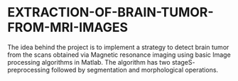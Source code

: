 # EXTRACTION-OF-BRAIN-TUMOR-FROM-MRI-IMAGES
The idea behind the project is to implement a strategy to detect brain tumor from the scans obtained via Magnetic resonance imaging using basic Image processing algorithms in Matlab.  The algorithm has two stageS- preprocessing followed by segmentation and morphological operations.
